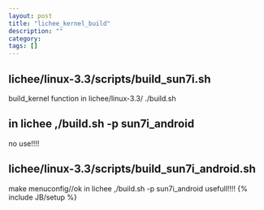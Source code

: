 ```yaml
---
layout: post
title: "lichee_kernel_build"
description: ""
category: 
tags: []
---
```

## lichee/linux-3.3/scripts/build_sun7i.sh
   build_kernel function 
   in  lichee/linux-3.3/    ./build.sh

## in lichee    ,/build.sh -p sun7i_android
   no use!!!!
## lichee/linux-3.3/scripts/build_sun7i_android.sh
   make menuconfig//ok 
   in lichee    ,/build.sh -p sun7i_android
   usefull!!!!
{% include JB/setup %}
